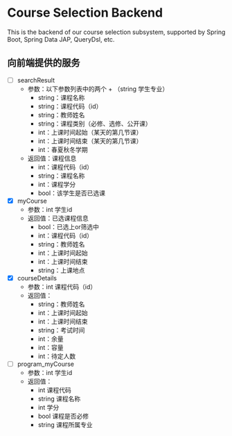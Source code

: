 # Course Selection Backend

This is the backend of our course selection subsystem, supported by Spring Boot, Spring Data JAP, QueryDsl, etc.

## 向前端提供的服务

*[ ] searchResult
	+ 参数：以下参数列表中的两个 + （string 学生专业）
		+ string：课程名称
		+ string：课程代码（id）
		+ string：教师姓名
		+ string：课程类别（必修、选修、公开课）
		+ int：上课时间起始（某天的第几节课）
		+ int：上课时间结束（某天的第几节课）
		+ int：春夏秋冬学期
	+ 返回值：课程信息
		+ int：课程代码（id）
		+ string：课程名称
		+ int：课程学分
		+ bool：该学生是否已选课
*[x] myCourse
	+ 参数：int 学生id
	+ 返回值：已选课程信息
		+ bool：已选上or筛选中
		+ int：课程代码（id）
		+ string：教师姓名
		+ int：上课时间起始
		+ int：上课时间结束
		+ string：上课地点
*[x] courseDetails
	+ 参数：int 课程代码（id）
	+ 返回值：
		+ string：教师姓名
		+ int：上课时间起始
		+ int：上课时间结束
		+ string：考试时间
		+ int：余量
		+ int：容量
		+ int：待定人数
*[ ] program_myCourse
	+ 参数：int 学生id
	+ 返回值：
		+ int 课程代码
		+ string 课程名称
		+ int 学分
		+ bool 课程是否必修
		+ string 课程所属专业
